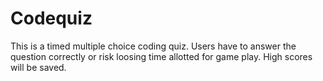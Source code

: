 # Codequiz
This is a timed multiple choice coding quiz. Users have to answer the question correctly or risk loosing time allotted for game play.  High scores will be saved.  
